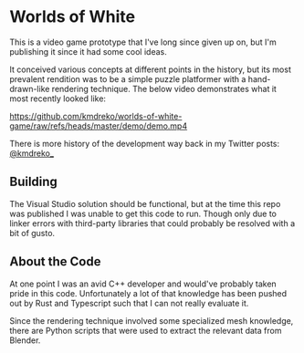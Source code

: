 # Worlds of White

This is a video game prototype that I've long since given up on, but I'm
publishing it since it had some cool ideas.

It conceived various concepts at different points in the history, but its most
prevalent rendition was to be a simple puzzle platformer with a hand-drawn-like
rendering technique. The below video demonstrates what it most recently looked
like:

https://github.com/kmdreko/worlds-of-white-game/raw/refs/heads/master/demo/demo.mp4

There is more history of the development way back in my Twitter posts:
[@kmdreko_](https://x.com/kmdreko_)

## Building

The Visual Studio solution should be functional, but at the time this repo was
published I was unable to get this code to run. Though only due to linker
errors with third-party libraries that could probably be resolved with a bit of
gusto.

## About the Code

At one point I was an avid C++ developer and would've probably taken pride in
this code. Unfortunately a lot of that knowledge has been pushed out by Rust and
Typescript such that I can not really evaluate it.

Since the rendering technique involved some specialized mesh knowledge, there
are Python scripts that were used to extract the relevant data from Blender.
